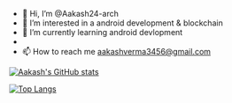 - 👋 Hi, I’m @Aakash24-arch
- 👀 I’m interested in a  android development & blockchain
- 🌱 I’m currently learning android devlopment
-
- 📫 How to reach me aakashverma3456@gmail.com

<!---
Aakash24-arch/Aakash24-arch is a ✨ special ✨ repository because its `README.md` (this file) appears on your GitHub profile.
You can click the Preview link to take a look at your changes.
--->




[![Aakash's GitHub stats](https://github-readme-stats.vercel.app/api?username=Aakash24-arch)](https://github.com/anuraghazra/github-readme-stats)

[![Top Langs](https://github-readme-stats.vercel.app/api/top-langs/?username=Aakash24-arch&langs_count=8)](https://github.com/anuraghazra/github-readme-stats)
